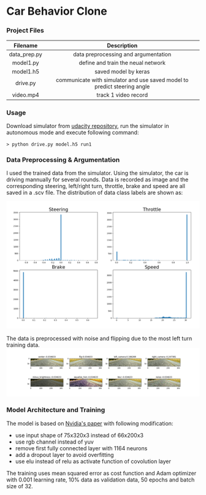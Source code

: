 # **Car Behavior Clone** 

[//]: # (Image References)

[image1]: ./data_dist.png "dataprep"
[image2]: ./data_prep.png "imageproc"

### Project Files

|  Filename   |   Description  | 
|:-------------:|:-------------:|
| data_prep.py |  data preprocessing and argumentation |
| model1.py | define and train the neual network |
| model1.h5 | saved model by keras |
| drive.py | communicate with simulator and use saved model to predict steering angle  |
| video.mp4 | track 1 video record |

### Usage

Download simulator from [udacity repository](https://github.com/udacity/self-driving-car-sim), run the simulator in 
autonomous mode and execute following command:
```
> python drive.py model.h5 run1
```

### Data Preprocessing & Argumentation
I used the trained data from the simulator. Using the simulator, the car is driving mannually for several rounds. Data is recorded as image and the corresponding steering, left/right turn, throttle, brake and speed are all saved in a .scv file. The distribution of data class labels are shown as:

![alt text][image1] 

The data is preprocessed with noise and flipping due to the most left turn training data. 
![alt text][image2] 

### Model Architecture and Training
The model is based on [Nvidia's paper](http://images.nvidia.com/content/tegra/automotive/images/2016/solutions/pdf/end-to-end-dl-using-px.pdf) 
with following modification:
* use input shape of 75x320x3 instead of 66x200x3
* use rgb channel instead of yuv
* remove first fully connected layer with 1164 neurons
* add a dropout layer to avoid overfitting
* use elu instead of relu as activate function of covolution layer

The training uses mean squared error as cost function and Adam optimizer with 0.001 learning rate,
10% data as validation data, 50 epochs and batch size of 32.
